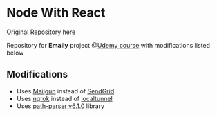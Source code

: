 # Node With React

Original Repository [here](https://github.com/StephenGrider/FullstackReactCode)

Repository for **Emaily** project @[Udemy course](https://www.udemy.com/course/node-with-react-fullstack-web-development/) with modifications listed below

## Modifications
* Uses [Mailgun](https://documentation.mailgun.com/en/latest/) instead of [SendGrid](https://sendgrid.com/docs/)
* Uses [ngrok](https://www.npmjs.com/package/ngrok) instead of [localtunnel](https://www.npmjs.com/package/localtunnel)
* Uses [path-parser v6.1.0](https://www.npmjs.com/package/path-parser) library
